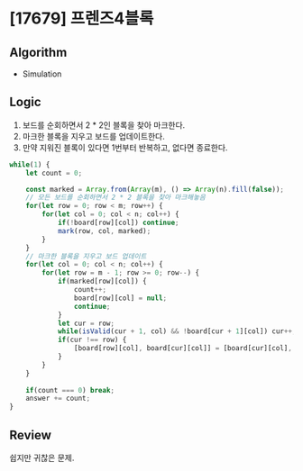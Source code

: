 # [17679] 프렌즈4블록
## Algorithm
- Simulation
## Logic
1. 보드를 순회하면서 2 * 2인 블록을 찾아 마크한다.
2. 마크한 블록을 지우고 보드를 업데이트한다.
3. 만약 지워진 블록이 있다면 1번부터 반복하고, 없다면 종료한다.

```js
while(1) {
    let count = 0;

    const marked = Array.from(Array(m), () => Array(n).fill(false));
    // 모든 보드를 순회하면서 2 * 2 블록을 찾아 마크해놓음
    for(let row = 0; row < m; row++) {
        for(let col = 0; col < n; col++) {
            if(!board[row][col]) continue;
            mark(row, col, marked);
        }
    }
    // 마크한 블록을 지우고 보드 업데이트
    for(let col = 0; col < n; col++) {
        for(let row = m - 1; row >= 0; row--) {
            if(marked[row][col]) {
                count++;
                board[row][col] = null;
                continue;
            }
            let cur = row;
            while(isValid(cur + 1, col) && !board[cur + 1][col]) cur++;
            if(cur !== row) {
                [board[row][col], board[cur][col]] = [board[cur][col], board[row][col]];
            }
        }
    }
    
    if(count === 0) break;
    answer += count;
}
```
## Review
쉽지만 귀찮은 문제.